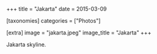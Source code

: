 +++
title = "Jakarta"
date = 2015-03-09

[taxonomies]
categories = ["Photos"]

[extra]
image = "jakarta.jpeg"
image_title = "Jakarta"
+++

Jakarta skyline.
